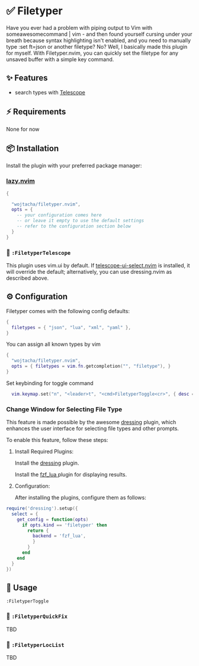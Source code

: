 # ✅  Filetyper
 
Have you ever had a problem with piping output to Vim with someawesomecommand | vim - and then found yourself cursing under your breath because syntax highlighting isn't enabled, and you need to manually type :set ft=json or another filetype? No? Well, I basically made this plugin for myself. With Filetyper.nvim, you can quickly set the filetype for any unsaved buffer with a simple key command.

## ✨ Features

- search types with [Telescope](https://github.com/nvim-telescope/telescope.nvim)

## ⚡️ Requirements

None for now

## 📦 Installation

Install the plugin with your preferred package manager:

### [lazy.nvim](https://github.com/folke/lazy.nvim)

```lua
{

  "wojtacha/filetyper.nvim",
  opts = {
    -- your configuration comes here
    -- or leave it empty to use the default settings
    -- refer to the configuration section below
  }
}
```

### 🔭 `:FiletyperTelescope`
This plugin uses vim.ui by default. If [telescope-ui-select.nvim](https://github.com/nvim-telescope/telescope-ui-select.nvim) is installed, it will override the default; alternatively, you can use dressing.nvim as described above.

## ⚙️ Configuration

Filetyper comes with the following config defaults:

```lua
{
  filetypes = { "json", "lua", "xml", "yaml" },
}

```

You can assign all known types by vim

```lua
{
  "wojtacha/filetyper.nvim",
  opts = { filetypes = vim.fn.getcompletion("", "filetype"), }
}
```

Set keybinding for toggle command

```lua
  vim.keymap.set("n", "<leader>t", "<cmd>FiletyperToggle<cr>", { desc = "Toggle Filetyper" })
```

### Change Window for Selecting File Type

This feature is made possible by the awesome [dressing](https://github.com/stevearc/dressing.nvim) plugin, which enhances the user interface for selecting file types and other prompts.

To enable this feature, follow these steps:

1. Install Required Plugins:

	Install the [dressing](https://github.com/stevearc/dressing.nvim) plugin.
 
	Install the [ fzf_lua ](https://github.com/ibhagwan/fzf-lua) plugin for displaying results.

3. Configuration:
 
	After installing the plugins, configure them as follows:

```lua
require('dressing').setup({
  select = {
    get_config = function(opts)
      if opts.kind == 'filetyper' then
        return {
          backend = 'fzf_lua',
          }
        }
      end
    end
  }
})
```

## 🚀 Usage

```vim
:FiletyperToggle
```


### 🔎 `:FiletyperQuickFix`
TBD

### 🔎 `:FiletyperLocList`
TBD


